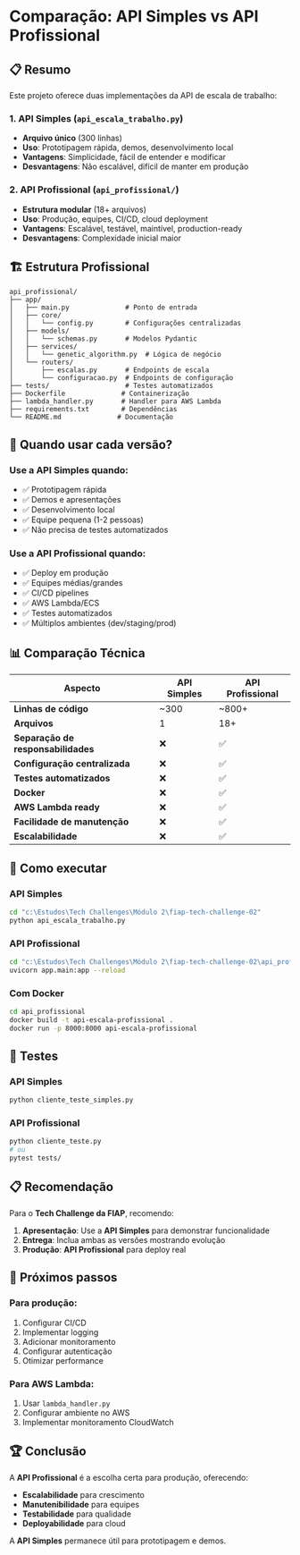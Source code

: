 # Comparação: API Simples vs API Profissional

## 📋 Resumo

Este projeto oferece duas implementações da API de escala de trabalho:

### 1. **API Simples** (`api_escala_trabalho.py`)
- **Arquivo único** (300 linhas)
- **Uso**: Prototipagem rápida, demos, desenvolvimento local
- **Vantagens**: Simplicidade, fácil de entender e modificar
- **Desvantagens**: Não escalável, difícil de manter em produção

### 2. **API Profissional** (`api_profissional/`)
- **Estrutura modular** (18+ arquivos)
- **Uso**: Produção, equipes, CI/CD, cloud deployment
- **Vantagens**: Escalável, testável, maintível, production-ready
- **Desvantagens**: Complexidade inicial maior

## 🏗️ Estrutura Profissional

```
api_profissional/
├── app/
│   ├── main.py              # Ponto de entrada
│   ├── core/
│   │   └── config.py        # Configurações centralizadas
│   ├── models/
│   │   └── schemas.py       # Modelos Pydantic
│   ├── services/
│   │   └── genetic_algorithm.py  # Lógica de negócio
│   └── routers/
│       ├── escalas.py       # Endpoints de escala
│       └── configuracao.py  # Endpoints de configuração
├── tests/                   # Testes automatizados
├── Dockerfile              # Containerização
├── lambda_handler.py       # Handler para AWS Lambda
├── requirements.txt        # Dependências
└── README.md              # Documentação
```

## 🚀 Quando usar cada versão?

### Use a **API Simples** quando:
- ✅ Prototipagem rápida
- ✅ Demos e apresentações
- ✅ Desenvolvimento local
- ✅ Equipe pequena (1-2 pessoas)
- ✅ Não precisa de testes automatizados

### Use a **API Profissional** quando:
- ✅ Deploy em produção
- ✅ Equipes médias/grandes
- ✅ CI/CD pipelines
- ✅ AWS Lambda/ECS
- ✅ Testes automatizados
- ✅ Múltiplos ambientes (dev/staging/prod)

## 📊 Comparação Técnica

| Aspecto | API Simples | API Profissional |
|---------|-------------|------------------|
| **Linhas de código** | ~300 | ~800+ |
| **Arquivos** | 1 | 18+ |
| **Separação de responsabilidades** | ❌ | ✅ |
| **Configuração centralizada** | ❌ | ✅ |
| **Testes automatizados** | ❌ | ✅ |
| **Docker** | ❌ | ✅ |
| **AWS Lambda ready** | ❌ | ✅ |
| **Facilidade de manutenção** | ❌ | ✅ |
| **Escalabilidade** | ❌ | ✅ |

## 🔧 Como executar

### API Simples
```bash
cd "c:\Estudos\Tech Challenges\Módulo 2\fiap-tech-challenge-02"
python api_escala_trabalho.py
```

### API Profissional
```bash
cd "c:\Estudos\Tech Challenges\Módulo 2\fiap-tech-challenge-02\api_profissional"
uvicorn app.main:app --reload
```

### Com Docker
```bash
cd api_profissional
docker build -t api-escala-profissional .
docker run -p 8000:8000 api-escala-profissional
```

## 🧪 Testes

### API Simples
```bash
python cliente_teste_simples.py
```

### API Profissional
```bash
python cliente_teste.py
# ou
pytest tests/
```

## 📋 Recomendação

Para o **Tech Challenge da FIAP**, recomendo:

1. **Apresentação**: Use a **API Simples** para demonstrar funcionalidade
2. **Entrega**: Inclua ambas as versões mostrando evolução
3. **Produção**: **API Profissional** para deploy real

## 🎯 Próximos passos

### Para produção:
1. Configurar CI/CD
2. Implementar logging
3. Adicionar monitoramento
4. Configurar autenticação
5. Otimizar performance

### Para AWS Lambda:
1. Usar `lambda_handler.py`
2. Configurar ambiente no AWS
3. Implementar monitoramento CloudWatch

## 🏆 Conclusão

A **API Profissional** é a escolha certa para produção, oferecendo:
- **Escalabilidade** para crescimento
- **Manutenibilidade** para equipes
- **Testabilidade** para qualidade
- **Deployabilidade** para cloud

A **API Simples** permanece útil para prototipagem e demos.
